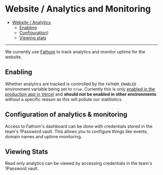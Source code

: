 # Website / Analytics and Monitoring


- [Website / Analytics](#website--analytics)
  - [Enabling](#enabling)
  - [Configuration](#configuration-of-analytics--monitoring))
  - [Viewing stats](#viewing-stats)

---

We currently use [Fathom](https://usefathom.com/) to track analytics and monitor uptime for the website.

## Enabling

Whether analytics are tracked is controlled by the `FATHOM_ENABLED` environment variable being set to `true`. Currently this is only [enabled in the production app in Vercel](https://vercel.com/hashicorp/hds-website/settings/environment-variables) and **should not be enabled in other environments** without a specific reason as this will pollute our statitistics.

## Configuration of analytics & monitoring

Access to Fathom's dashboard can be done with credentials stored in the team's 1Password vault. This allows you to configure things like events, domain names and uptime monitoring.

## Viewing Stats

Read only analytics can be viewed by accessing credentials in the team's 1Password vault.
